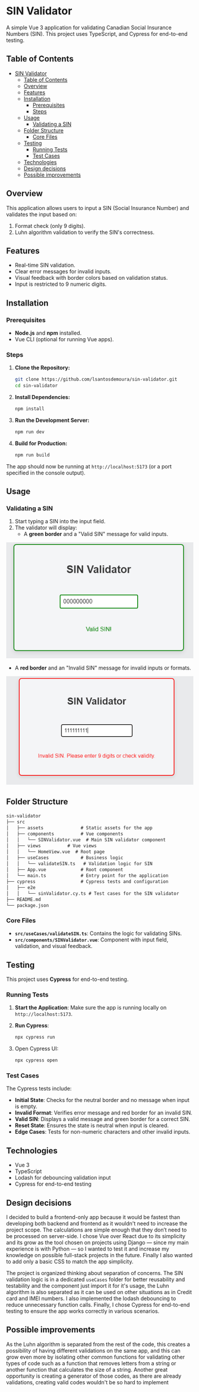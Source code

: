 # SIN Validator

A simple Vue 3 application for validating Canadian Social Insurance Numbers (SIN). This project uses TypeScript, and Cypress for end-to-end testing.

## Table of Contents

- [SIN Validator](#sin-validator)
  - [Table of Contents](#table-of-contents)
  - [Overview](#overview)
  - [Features](#features)
  - [Installation](#installation)
    - [Prerequisites](#prerequisites)
    - [Steps](#steps)
  - [Usage](#usage)
    - [Validating a SIN](#validating-a-sin)
  - [Folder Structure](#folder-structure)
    - [Core Files](#core-files)
  - [Testing](#testing)
    - [Running Tests](#running-tests)
    - [Test Cases](#test-cases)
  - [Technologies](#technologies)
  - [Design decisions](#design-decisions)
  - [Possible improvements](#possible-improvements)

## Overview

This application allows users to input a SIN (Social Insurance Number) and validates the input based on:

1. Format check (only 9 digits).
2. Luhn algorithm validation to verify the SIN's correctness.

## Features

- Real-time SIN validation.
- Clear error messages for invalid inputs.
- Visual feedback with border colors based on validation status.
- Input is restricted to 9 numeric digits.

## Installation

### Prerequisites

- **Node.js** and **npm** installed.
- Vue CLI (optional for running Vue apps).

### Steps

1. **Clone the Repository:**

   ```bash
   git clone https://github.com/lsantosdemoura/sin-validator.git
   cd sin-validator
   ```

2. **Install Dependencies:**

   ```bash
   npm install
   ```

3. **Run the Development Server:**

   ```bash
   npm run dev
   ```

4. **Build for Production:**

   ```bash
   npm run build
   ```

The app should now be running at `http://localhost:5173` (or a port specified in the console output).

## Usage

### Validating a SIN

1. Start typing a SIN into the input field.
2. The validator will display:
   - A **green border** and a "Valid SIN" message for valid inputs.

![valid sin screenshot](readme-assets/valid-sin.png)

- A **red border** and an "Invalid SIN" message for invalid inputs or formats.

![invalid sin screen](readme-assets/invalid-sin.png)

## Folder Structure

```
sin-validator
├── src
│   ├── assets              # Static assets for the app
│   ├── components          # Vue components
│   │   └── SINValidator.vue  # Main SIN validator component
│   ├── views          # Vue views
│   │   └── HomeView.vue  # Root page
│   ├── useCases            # Business logic
│   │   └── validateSIN.ts   # Validation logic for SIN
│   ├── App.vue             # Root component
│   └── main.ts             # Entry point for the application
├── cypress                 # Cypress tests and configuration
│   ├── e2e
│   │   └── sinValidator.cy.ts # Test cases for the SIN validator
├── README.md
└── package.json

```

### Core Files

- **`src/useCases/validateSIN.ts`**: Contains the logic for validating SINs.
- **`src/components/SINValidator.vue`**: Component with input field, validation, and visual feedback.

## Testing

This project uses **Cypress** for end-to-end testing.

### Running Tests

1. **Start the Application**: Make sure the app is running locally on `http://localhost:5173`.
2. **Run Cypress**:

   ```bash
   npx cypress run
   ```

3. Open Cypress UI:

   ```bash
   npx cypress open
   ```

### Test Cases

The Cypress tests include:

- **Initial State**: Checks for the neutral border and no message when input is empty.
- **Invalid Format**: Verifies error message and red border for an invalid SIN.
- **Valid SIN**: Displays a valid message and green border for a correct SIN.
- **Reset State**: Ensures the state is neutral when input is cleared.
- **Edge Cases**: Tests for non-numeric characters and other invalid inputs.

## Technologies

- Vue 3
- TypeScript
- Lodash for debouncing validation input
- Cypress for end-to-end testing

## Design decisions

I decided to build a frontend-only app because it would be fastest than developing both backend and frontend as it wouldn't need to increase the project scope. The calculations are simple enough that they don’t need to be processed on server-side. I chose Vue over React due to its simplicity and its grow as the tool chosen on projects using Django — since my main experience is with Python — so I wanted to test it and increase my knowledge on possible full-stack projects in the future. Finally I also wanted to add only a basic CSS to match the app simplicity.

The project is organized thinking about separation of concerns. The SIN validation logic is in a dedicated `useCases` folder for better reusability and testability and the component just import it for it's usage, the Luhn algorithm is also separated as it can be used on other situations as in Credit card and IMEI numbers. I also implemented the lodash debouncing to reduce unnecessary function calls. Finally, I chose Cypress for end-to-end testing to ensure the app works correctly in various scenarios.

## Possible improvements

As the Luhn algorithm is separated from the rest of the code, this creates a possibility of having different validations on the same app, and this can grow even more by isolating other common functions for validating other types of code such as a function that removes letters from a string or another function that calculates the size of a string. Another great opportunity is creating a generator of those codes, as there are already validations, creating valid codes wouldn't be so hard to implement
